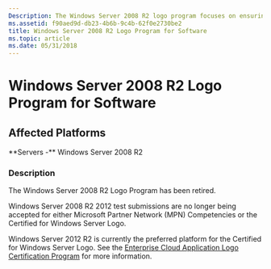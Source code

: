 ```yaml
---
Description: The Windows Server 2008 R2 logo program focuses on ensuring that devices, systems, and applications are compatible, reliable and can perform to meet Windows standards.
ms.assetid: f90aed9d-db23-4b6b-9c4b-62f0e2730be2
title: Windows Server 2008 R2 Logo Program for Software
ms.topic: article
ms.date: 05/31/2018
---
```


# Windows Server 2008 R2 Logo Program for Software

## Affected Platforms

<dl> **Servers -** Windows Server 2008 R2  
</dl>

### Description

The Windows Server 2008 R2 Logo Program has been retired.

Windows Server 2008 R2 2012 test submissions are no longer being accepted for either Microsoft Partner Network (MPN) Competencies or the Certified for Windows Server Logo.

Windows Server 2012 R2 is currently the preferred platform for the Certified for Windows Server Logo. See the [Enterprise Cloud Application Logo Certification Program](https://azure.microsoft.com/overview/commercial-marketplace/) for more information.

 

 



